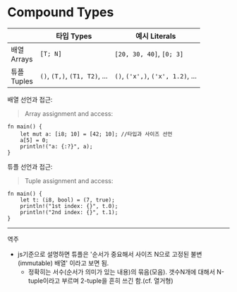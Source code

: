 # Compound Types

|                 | 타입 Types                    | 예시 Literals                     |
|-----------------|-------------------------------|-----------------------------------|
| 배열<br/>Arrays | `[T; N]`                      | `[20, 30, 40]`, `[0; 3]`          |
| 튜플<br/>Tuples | `()`, `(T,)`, `(T1, T2)`, ... | `()`, `('x',)`, `('x', 1.2)`, ... |
배열 선언과 접근:
> Array assignment and access:

```rust,editable
fn main() {
    let mut a: [i8; 10] = [42; 10]; //타입과 사이즈 선언
    a[5] = 0;
    println!("a: {:?}", a);
}
```

튜플 선언과 접근:
> Tuple assignment and access:

```rust,editable
fn main() {
    let t: (i8, bool) = (7, true);
    println!("1st index: {}", t.0);
    println!("2nd index: {}", t.1);
}
```

---
역주
- js기준으로 설명하면 튜플은 '순서가 중요해서 사이즈 N으로 고정된 불변(immutable) 배열' 이라고 보면 됨.
    - 정확히는 서수(순서가 의미가 있는 내용)의 묶음(모음). 갯수N개에 대해서 N-tuple이라고 부르며 2-tuple을 흔히 쓰긴 함.(cf. 열거형)
